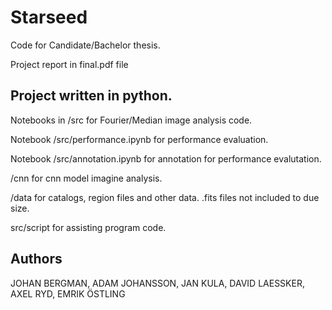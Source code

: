 # Starseed

Code for Candidate/Bachelor thesis.

Project report in final.pdf file

## Project written in python.

Notebooks in /src for Fourier/Median image analysis code.

Notebook /src/performance.ipynb for performance evaluation.

Notebook /src/annotation.ipynb for annotation for performance evalutation.

/cnn for cnn model imagine analysis.

/data for catalogs, region files and other data. .fits files not included to due size.

src/script for assisting program code.

## Authors

JOHAN BERGMAN, ADAM JOHANSSON, JAN KULA, DAVID LAESSKER, AXEL RYD, EMRIK ÖSTLING
